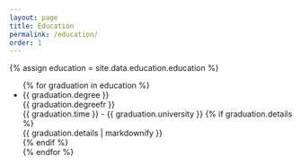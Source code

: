 ```yaml
---
layout: page
title: Education
permalink: /education/
order: 1
---
```



{% assign education = site.data.education.education %}
<section>
    <ul>
        {% for graduation in education %}
        <li>
            <span class="degree">{{ graduation.degree }}</span><br>
            <span class="degreefr">{{ graduation.degreefr }}</span><br>
            <span class="time">{{ graduation.time }}</span> - <span class="university">{{ graduation.university }}</span>
            {% if graduation.details %}
            <div class="details">
                {{ graduation.details | markdownify }}
            </div>
            {% endif %}
        </li>
    {% endfor %}
    </ul>
</section>